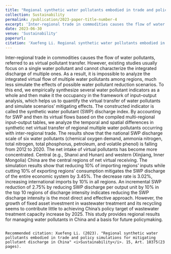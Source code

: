 ```yaml
---
title: "Regional synthetic water pollutants embodied in trade and policy simulations for mitigating pollutant discharge in China"
collection: Sustainability
permalink: /publication/2023-paper-title-number-4
excerpt: 'Inter-regional trade in commodities causes the flow of water pollutants, referred to as virtual pollutant transfer. However, existing studies usually focus on a single water pollutant and cannot characterize the integrated discharge of multiple ones. As a result, it is impossible to analyze the integrated virtual flow of multiple water pollutants among regions, much less simulate the effects of possible water pollutant reduction scenarios. To this end, we empirically synthesize several water pollutant indicators as a whole and then make it the occupancy in the framework of input–output analysis, which helps us to quantify the virtual transfer of water pollutants and simulate scenarios’ mitigating effects. The constructed indicator is called the synthetic water pollutant (SWP) discharge index. By accounting for SWP and then its virtual flows based on the compiled multi-regional input–output tables, we analyze the temporal and spatial differences in synthetic net virtual transfer of regional multiple water pollutants occurring with inter-regional trade. The results show that the national SWP discharge scale of six water pollutants (chemical oxygen demand, ammonia nitrogen, total nitrogen, total phosphorus, petroleum, and volatile phenol) is falling from 2012 to 2020. The net intake of virtual pollutants has become more concentrated. Central (e.g., Shanxi and Hunan) and western (Xinjiang, Inner Mongolia) China are the central regions of net virtual receiving. The simulation results show that reducing 10% of importing regions’ inputs while cutting 10% of exporting regions’ consumption mitigates the SWP discharge of the entire economic system by 3.45%. The decrease rate is 3.02%, increasing international imports by 10% in all regions. An incremental SWP reduction of 2.75% by reducing SWP discharge per output unit by 10% in the top 10 regions of discharge intensity indicates reducing the SWP discharge intensity is the most direct and effective approach. However, the growth of fixed asset investment in wastewater treatment and its recycling seems to contribute little to achieving China’s policy target of wastewater treatment capacity increase by 2025. This study provides regional results for managing water pollutants in China and a basis for future policymaking.'
date: 2023-06-30
venue: 'Sustainability'
paperurl: 
citation: 'Xuefeng Li. Regional synthetic water pollutants embodied in trade and policy simulations for mitigating pollutant discharge in China[J]. <i>Sustainability</i>, 2023, 15, Art. 10375(23 pages).'
---
```

Inter-regional trade in commodities causes the flow of water pollutants, referred to as virtual pollutant transfer. However, existing studies usually focus on a single water pollutant and cannot characterize the integrated discharge of multiple ones. As a result, it is impossible to analyze the integrated virtual flow of multiple water pollutants among regions, much less simulate the effects of possible water pollutant reduction scenarios. To this end, we empirically synthesize several water pollutant indicators as a whole and then make it the occupancy in the framework of input–output analysis, which helps us to quantify the virtual transfer of water pollutants and simulate scenarios’ mitigating effects. The constructed indicator is called the synthetic water pollutant (SWP) discharge index. By accounting for SWP and then its virtual flows based on the compiled multi-regional input–output tables, we analyze the temporal and spatial differences in synthetic net virtual transfer of regional multiple water pollutants occurring with inter-regional trade. The results show that the national SWP discharge scale of six water pollutants (chemical oxygen demand, ammonia nitrogen, total nitrogen, total phosphorus, petroleum, and volatile phenol) is falling from 2012 to 2020. The net intake of virtual pollutants has become more concentrated. Central (e.g., Shanxi and Hunan) and western (Xinjiang, Inner Mongolia) China are the central regions of net virtual receiving. The simulation results show that reducing 10% of importing regions’ inputs while cutting 10% of exporting regions’ consumption mitigates the SWP discharge of the entire economic system by 3.45%. The decrease rate is 3.02%, increasing international imports by 10% in all regions. An incremental SWP reduction of 2.75% by reducing SWP discharge per output unit by 10% in the top 10 regions of discharge intensity indicates reducing the SWP discharge intensity is the most direct and effective approach. However, the growth of fixed asset investment in wastewater treatment and its recycling seems to contribute little to achieving China’s policy target of wastewater treatment capacity increase by 2025. This study provides regional results for managing water pollutants in China and a basis for future policymaking.

```[Download paper here](http://xflee.github.io/files/paper1.pdf)

Recommended citation: Xuefeng Li. (2023). "Regional synthetic water pollutants embodied in trade and policy simulations for mitigating pollutant discharge in China" <i>Sustainability</i>. 15, Art. 10375(23 pages).
